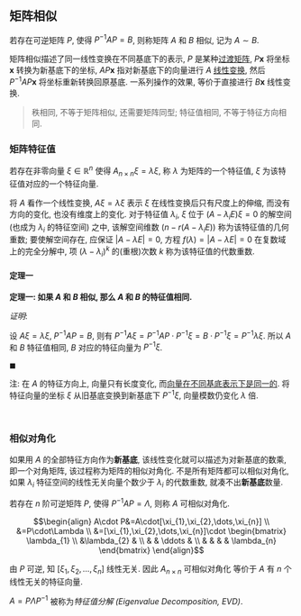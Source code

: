 ## 矩阵相似

若存在可逆矩阵 $P$, 使得 $P^{-1}AP=B$, 则称矩阵 $A$ 和 $B$ 相似, 记为 $A\sim B$.

矩阵相似描述了同一线性变换在不同基底下的表示, $P$ 是某种[过渡矩阵](向量空间/空间基底变换.md), $P\mathbf{x}$ 将坐标 $\mathbf{x}$ 转换为新基底下的坐标, $AP\mathbf{x}$ 指对新基底下的向量进行 $A$ [线性变换](向量空间/线性变换.md), 然后 $P^{-1}AP\mathbf{x}$ 将坐标重新转换回原基底. 一系列操作的效果, 等价于直接进行 $B\mathbf{x}$ 线性变换.

> 秩相同, 不等于矩阵相似, 还需要矩阵同型; 特征值相同, 不等于特征方向相同.

### 矩阵特征值

若存在非零向量 $\xi\in\mathbb{R}^{n}$ 使得 $A_{n\times n}\xi=\lambda\xi$, 称 $\lambda$ 为矩阵的一个特征值, $\xi$ 为该特征值对应的一个特征向量.

将 $A$ 看作一个线性变换, $A\xi=\lambda\xi$ 表示 $\xi$ 在线性变换后只有尺度上的伸缩, 而没有方向的变化, 也没有维度上的变化. 对于特征值 $\lambda_{i}$, $\xi$ 位于 $(A-\lambda_{i}E)\xi=0$ 的解空间 (也成为 $\lambda_{i}$ 的特征空间) 之中, 该解空间维数 ($n-r(A-\lambda_{i}E)$) 称为该特征值的几何重数; 要使解空间存在, 应保证 $\vert A-\lambda E\vert=0$, 方程 $f(\lambda)=\vert A-\lambda E\vert=0$ 在复数域上的完全分解中, 项 $(\lambda-\lambda_{i})^{k}$ 的(重根)次数 $k$ 称为该特征值的代数重数.

#### 定理一

**定理一: 如果 $A$ 和 $B$ 相似, 那么 $A$ 和 $B$ 的特征值相同.**

*证明*:

设 $A\xi=\lambda\xi$, $P^{-1}AP=B$, 则有 $P^{-1}A\xi=P^{-1}AP\cdot{P^{-1}\xi}=B\cdot{P^{-1}\xi}=P^{-1}\lambda\xi$. 所以 $A$ 和 $B$ 特征值相同, $B$ 对应的特征向量为 $P^{-1}\xi$.

$\blacksquare$ 

注: 在 $A$ 的特征方向上, 向量只有长度变化, 而[向量在不同基底表示下是同一的](向量空间/空间基底变换.md). 将特征向量的坐标 $\xi$ 从旧基底变换到新基底下 $P^{-1}\xi$, 向量模数仍变化 $\lambda$ 倍.

<br>

### 相似对角化

如果用 $A$ 的全部特征方向作为**新基底**, 该线性变化就可以描述为对新基底的数乘, 即一个对角矩阵, 该过程称为矩阵的相似对角化. 不是所有矩阵都可以相似对角化, 如果 $\lambda_{i}$ 特征空间的线性无关向量个数少于 $\lambda_{i}$ 的代数重数, 就凑不出**新基底**数量.

若存在 $n$ 阶可逆矩阵 $P$, 使得 $P^{-1}AP=\Lambda$, 则称 $A$ 可相似对角化. 

$$\begin{align}
A\cdot P&=A\cdot[\xi_{1},\xi_{2},\dots,\xi_{n}] \\
&=P\cdot\Lambda  \\
&=[\xi_{1},\xi_{2},\dots,\xi_{n}]\cdot \begin{bmatrix}
\lambda_{1} \\
&\lambda_{2} &  \\
 &  & \ddots &  \\
 &  &  &  & \lambda_{n}
\end{bmatrix}
\end{align}$$

由 $P$ 可逆, 知 $[\xi_{1},\xi_{2},\dots,\xi_{n}]$ 线性无关. 因此 $A_{n\times n}$ 可相似对角化 等价于 $A$ 有 $n$ 个线性无关的特征向量.

$A=P\Lambda P^{-1}$ 被称为*特征值分解 (Eigenvalue Decomposition, EVD)*.